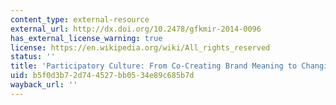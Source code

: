 ```yaml
---
content_type: external-resource
external_url: http://dx.doi.org/10.2478/gfkmir-2014-0096
has_external_license_warning: true
license: https://en.wikipedia.org/wiki/All_rights_reserved
status: ''
title: 'Participatory Culture: From Co-Creating Brand Meaning to Changing the World'
uid: b5f0d3b7-2d74-4527-bb05-34e89c685b7d
wayback_url: ''
---
```

